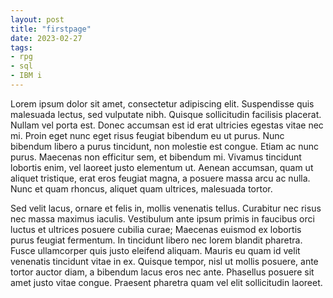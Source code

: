 ```yaml
---
layout: post
title: "firstpage"
date: 2023-02-27
tags:
- rpg
- sql
- IBM i
---
```


Lorem ipsum dolor sit amet, consectetur adipiscing elit. Suspendisse quis malesuada lectus, sed vulputate nibh. Quisque sollicitudin facilisis placerat. Nullam vel porta est. Donec accumsan est id erat ultricies egestas vitae nec mi. Proin eget nunc eget risus feugiat bibendum eu ut purus. Nunc bibendum libero a purus tincidunt, non molestie est congue. Etiam ac nunc purus. Maecenas non efficitur sem, et bibendum mi. Vivamus tincidunt lobortis enim, vel laoreet justo elementum ut. Aenean accumsan, quam ut aliquet tristique, erat eros feugiat magna, a posuere massa arcu ac nulla. Nunc et quam rhoncus, aliquet quam ultrices, malesuada tortor.

Sed velit lacus, ornare et felis in, mollis venenatis tellus. Curabitur nec risus nec massa maximus iaculis. Vestibulum ante ipsum primis in faucibus orci luctus et ultrices posuere cubilia curae; Maecenas euismod ex lobortis purus feugiat fermentum. In tincidunt libero nec lorem blandit pharetra. Fusce ullamcorper quis justo eleifend aliquam. Mauris eu quam id velit venenatis tincidunt vitae in ex. Quisque tempor, nisl ut mollis posuere, ante tortor auctor diam, a bibendum lacus eros nec ante. Phasellus posuere sit amet justo vitae congue. Praesent pharetra quam vel elit sollicitudin laoreet.
